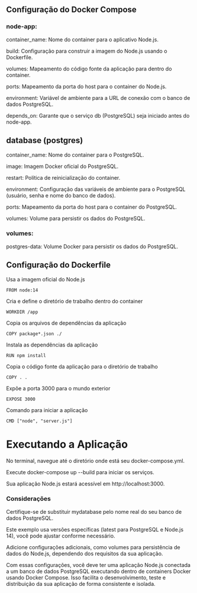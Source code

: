 ## Configuração do Docker Compose

### node-app:

container_name: Nome do container para o aplicativo Node.js.

build: Configuração para construir a imagem do Node.js usando o Dockerfile.

volumes: Mapeamento do código fonte da aplicação para dentro do container.

ports: Mapeamento da porta do host para o container do Node.js.

environment: Variável de ambiente para a URL de conexão com o banco de dados PostgreSQL.

depends_on: Garante que o serviço db (PostgreSQL) seja iniciado antes do node-app.

## database (postgres)

container_name: Nome do container para o PostgreSQL.

image: Imagem Docker oficial do PostgreSQL.

restart: Política de reinicialização do container.

environment: Configuração das variáveis de ambiente para o PostgreSQL (usuário, senha e nome do banco de dados).

ports: Mapeamento da porta do host para o container do PostgreSQL.

volumes: Volume para persistir os dados do PostgreSQL.

### volumes:

postgres-data: Volume Docker para persistir os dados do PostgreSQL.


## Configuração do Dockerfile

Usa a imagem oficial do Node.js

    FROM node:14

Cria e define o diretório de trabalho dentro do container

    WORKDIR /app

Copia os arquivos de dependências da aplicação

    COPY package*.json ./

Instala as dependências da aplicação

    RUN npm install

Copia o código fonte da aplicação para o diretório de trabalho

    COPY . .

Expõe a porta 3000 para o mundo exterior

    EXPOSE 3000

Comando para iniciar a aplicação

    CMD ["node", "server.js"]




# Executando a Aplicação
No terminal, navegue até o diretório onde está seu docker-compose.yml.

Execute docker-compose up --build para iniciar os serviços.

Sua aplicação Node.js estará acessível em http://localhost:3000.

### Considerações

Certifique-se de substituir mydatabase pelo nome real do seu banco de dados PostgreSQL.

Este exemplo usa versões específicas (latest para PostgreSQL e Node.js 14), você pode ajustar conforme necessário.

Adicione configurações adicionais, como volumes para persistência de dados do Node.js, dependendo dos requisitos da sua aplicação.

Com essas configurações, você deve ter uma aplicação Node.js conectada a um banco de dados PostgreSQL executando dentro de containers Docker usando Docker Compose. Isso facilita o desenvolvimento, teste e distribuição da sua aplicação de forma consistente e isolada.